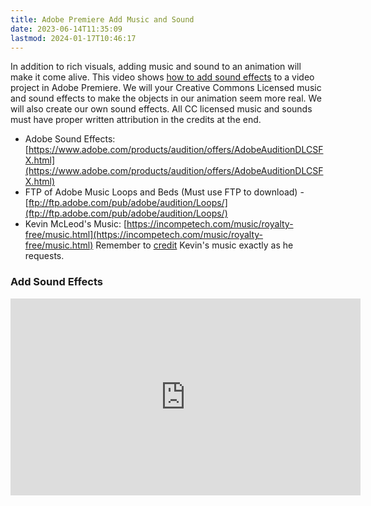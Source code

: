 ```yaml
---
title: Adobe Premiere Add Music and Sound
date: 2023-06-14T11:35:09
lastmod: 2024-01-17T10:46:17
---
```


In addition to rich visuals, adding music and sound to an animation will make it come alive. This video shows [how to add sound effects](https://youtu.be/Ds2QJryBf84) to a video project in Adobe Premiere. We will your Creative Commons Licensed music and sound effects to make the objects in our animation seem more real. We will also create our own sound effects. All CC licensed music and sounds must have proper written attribution in the credits at the end.

- Adobe Sound Effects: [https://www.adobe.com/products/audition/offers/AdobeAuditionDLCSFX.html](https://www.adobe.com/products/audition/offers/AdobeAuditionDLCSFX.html)
- FTP of Adobe Music Loops and Beds (Must use FTP to download) - [ftp://ftp.adobe.com/pub/adobe/audition/Loops/](ftp://ftp.adobe.com/pub/adobe/audition/Loops/)
- Kevin McLeod's Music: [https://incompetech.com/music/royalty-free/music.html](https://incompetech.com/music/royalty-free/music.html) Remember to [credit](https://incompetech.com/music/royalty-free/faq.html) Kevin's music exactly as he requests.

<div class="video-grid">
<div class="video-card">

### Add Sound Effects

<div class="iframe-16-9-container"><iframe class="youTubeIframe" src="https://www.youtube.com/embed/Ds2QJryBf84?rel=0" width="560" height="315" frameborder="0" allowfullscreen="allowfullscreen"></iframe>
</div>
</div>

</div>
